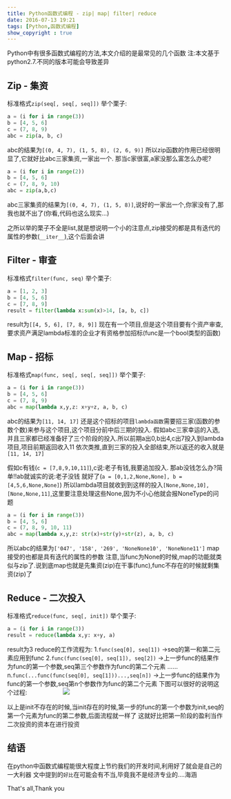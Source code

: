 ```yaml
---
title: Python函数式编程 - zip| map| filter| reduce
date: 2016-07-13 19:21
tags: [Python,函数式编程]
show_copyright : true
---
```

Python中有很多函数式编程的方法,本文介绍的是最常见的几个函数
注:本文基于python2.7.不同的版本可能会导致差异

## Zip - 集资
标准格式`zip(seq[, seq[, seq]])`
举个栗子:
```python
a = (i for i in range(3))
b = [4, 5, 6]
c = (7, 8, 9)
abc = zip(a, b, c)
```
abc的结果为`[(0, 4, 7), (1, 5, 8), (2, 6, 9)]`
所以zip函数的作用已经很明显了,它就好比abc三家集资,一家出一个.
那当c家很富,a家没那么富怎么办呢?
```python
a = (i for i in range(2))
b = [4, 5, 6]
c = (7, 8, 9, 10)
abc = zip(a,b,c)
```
abc三家集资的结果为`[(0, 4, 7), (1, 5, 8)]`,说好的一家出一个,你家没有了,那我也就不出了(你看,代码也这么现实...)

之所以举的栗子不全是list,就是想说明一个小的注意点,zip接受的都是具有迭代的属性的参数(`__iter__`),这个后面会讲

<!--more-->

## Filter - 审查
标准格式`filter(func, seq)`
举个栗子:
```python
a = [1, 2, 3]
b = [4, 5, 6]
c = [7, 8, 9]
result = filter(lambda x:sum(x)>14, [a, b, c])
```
result为`[[4, 5, 6], [7, 8, 9]]`
现在有一个项目,但是这个项目要有个资产审查,要求资产满足lambda标准的企业才有资格参加招标(func是一个bool类型的函数)

## Map - 招标
标准格式`map(func, seq[, seq[, seq]])`
举个栗子:
```python
a = (i for i in range(3))
b = [4, 5, 6]
c = (7, 8, 9)
abc = map(lambda x,y,z: x+y+z, a, b, c)
```
abc的结果为`[11, 14, 17]`
还是这个招标的项目`lambda函数`需要招三家(函数的参数个数)来参与这个项目,这个项目分前中后三期的投入.
假如abc三家幸运的入选,并且三家都已经准备好了三个阶段的投入.所以前期a出0,b出4,c出7投入到lambda项目,项目前期返回收入11
依次类推,直到三家的投入全部结束,所以返还的收入就是`[11, 14, 17]`

假如c有钱(`c = [7,8,9,10,11]`),c说:老子有钱,我要追加投入. 那ab没钱怎么办?简单!!ab就诚实的说:老子没钱 就好了(`a = [0,1,2,None,None], b = [4,5,6,None,None]`)
所以lambda项目就收到到这样的投入`[None,None,10], [None,None,11]`,这里要注意处理这些None,因为不小心他就会报NoneType的问题
```python
a = (i for i in range(3))
b = [4, 5, 6]
c = (7, 8, 9, 10, 11)
abc = map(lambda x,y,z: str(x)+str(y)+str(z), a, b, c)
```
所以abc的结果为`['047', '158', '269', 'NoneNone10', 'NoneNone11']`
map接受的也都是具有迭代的属性的参数
注意,当func为None的时候,map的功能就类似与zip了.说到底map也就是先集资(zip)在干事(func),func不存在的时候就剩集资(zip)了

## Reduce - 二次投入
标准格式`reduce(func, seq[, init])`
举个栗子:
```python
a = (i for i in range(3))
result = reduce(lambda x,y: x+y, a)
```
result为3
reduce的工作流程为:
	1.`func(seq[0], seq[1])`                          ->seq的第一和第二元素应用到func
	2.`func(func(seq[0], seq[1]), seq[2])`            ->上一步func的结果作为func的第一个参数,seq第三个参数作为func的第二个元素
	......
	n.`func(...func(func(seq[0], seq[1]))...,seq[n])` ->上一步func的结果作为func的第一个参数,seq第n个参数作为func的第二个元素
下图可以很好的说明这个过程:
&nbsp;&nbsp;&nbsp;&nbsp;&nbsp;&nbsp;&nbsp;&nbsp;&nbsp;&nbsp;&nbsp;&nbsp;&nbsp;&nbsp;&nbsp;&nbsp;&nbsp;&nbsp;&nbsp;&nbsp;![](/images/reduce.png)

以上是init不存在的时候,当init存在的时候,第一步的func的第一个参数为init,seq的第一个元素为func的第二参数,后面流程就一样了
这就好比把第一阶段的盈利当作二次投资的资本在进行投资


## 结语
在python中函数式编程能很大程度上节约我们的开发时间,利用好了就会是自己的一大利器
文中提到的`好比`在可能会有不当,毕竟我不是经济专业的....海涵

That's all,Thank you
